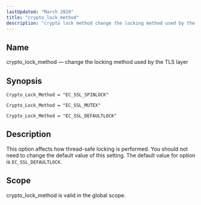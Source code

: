 ```yaml
---
lastUpdated: "March 2020"
title: "crypto_lock_method"
description: "crypto lock method change the locking method used by the TLS layer Crypto Lock Method EC SSL SPINLOCK Crypto Lock Method EC SSL MUTEX Crypto Lock Method EC SSL DEFAULTLOCK This option affects how thread safe locking is performed You should not need to change the default value of this..."
---
```


<a name="conf.ref.crypto_lock_method"></a> 
## Name

crypto_lock_method — change the locking method used by the TLS layer

## Synopsis

`Crypto_Lock_Method = "EC_SSL_SPINLOCK"`

`Crypto_Lock_Method = "EC_SSL_MUTEX"`

`Crypto_Lock_Method = "EC_SSL_DEFAULTLOCK"`

<a name="idp8689040"></a> 
## Description

This option affects how thread-safe locking is performed. You should not need to change the default value of this setting. The default value for option is `EC_SSL_DEFAULTLOCK`.

<a name="idp8691248"></a> 
## Scope

crypto_lock_method is valid in the global scope.